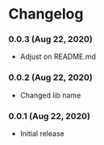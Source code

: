 # Changelog

### 0.0.3 (Aug 22, 2020)

- Adjust on README.md

### 0.0.2 (Aug 22, 2020)

- Changed lib name

### 0.0.1 (Aug 22, 2020)

- Initial release
